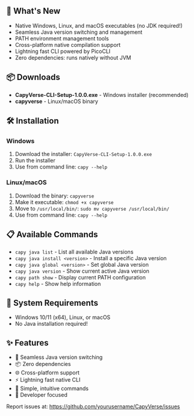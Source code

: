 ## 🚀 What's New

- Native Windows, Linux, and macOS executables (no JDK required!)
- Seamless Java version switching and management
- PATH environment management tools
- Cross-platform native compilation support
- Lightning fast CLI powered by PicoCLI
- Zero dependencies: runs natively without JVM

## 📦 Downloads

- **CapyVerse-CLI-Setup-1.0.0.exe** - Windows installer (recommended)
- **capyverse** - Linux/macOS binary

## 🛠️ Installation

### Windows

1. Download the installer: `CapyVerse-CLI-Setup-1.0.0.exe`
2. Run the installer
3. Use from command line: `capy --help`

### Linux/macOS

1. Download the binary: `capyverse`
2. Make it executable: `chmod +x capyverse`
3. Move to `/usr/local/bin/`: `sudo mv capyverse /usr/local/bin/`
4. Use from command line: `capy --help`

## 📋 Available Commands

- `capy java list` - List all available Java versions
- `capy java install <version>` - Install a specific Java version
- `capy java global <version>` - Set global Java version
- `capy java version` - Show current active Java version
- `capy path show` - Display current PATH configuration
- `capy help` - Show help information

## 🔧 System Requirements

- Windows 10/11 (x64), Linux, or macOS
- No Java installation required!

## ✨ Features

- 🔄 Seamless Java version switching
- 📦 Zero dependencies
- 🌐 Cross-platform support
- ⚡ Lightning fast native CLI
- 🎯 Simple, intuitive commands
- 🔧 Developer focused

Report issues at: https://github.com/yourusername/CapyVerse/issues
